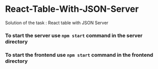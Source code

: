 # React-Table-With-JSON-Server
Solution of the task : React table with JSON Server 

### To start the server use `npm start` command in the server directory

### To start the frontend use `npm start` command in the frontend directory
